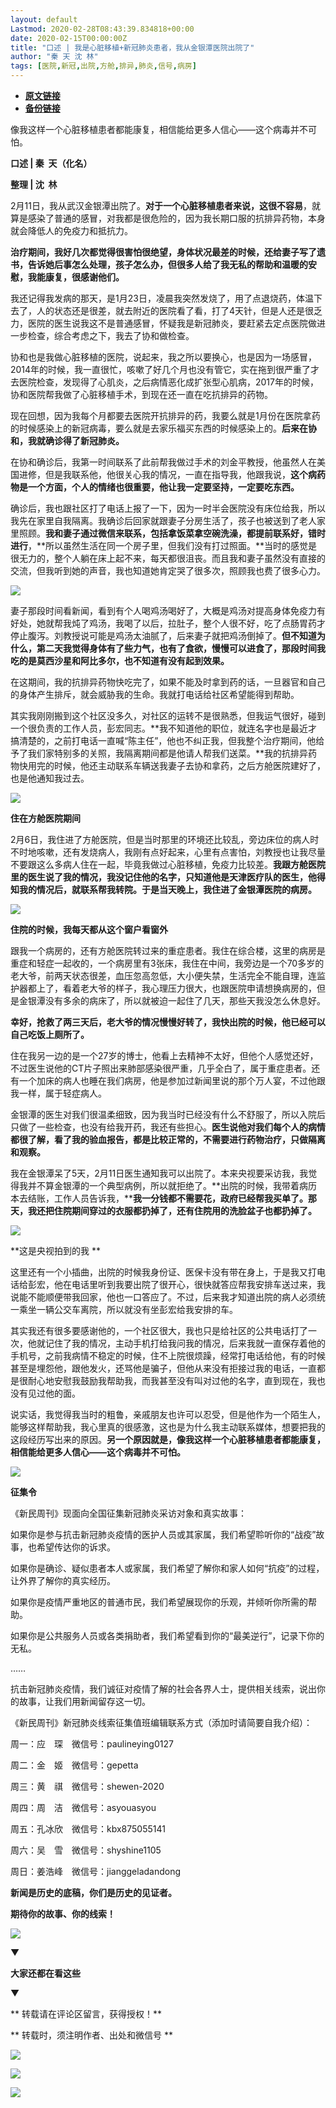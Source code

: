 ```yaml
---
layout: default
Lastmod: 2020-02-28T08:43:39.834818+00:00
date: 2020-02-15T00:00:00Z
title: "口述 | 我是心脏移植+新冠肺炎患者，我从金银潭医院出院了"
author: "秦 天 沈 林"
tags: [医院,新冠,出院,方舱,排异,肺炎,信号,病房]
---
```


* [**原文链接**](http://mp.weixin.qq.com/s?__biz=MTUzMDQzNjMwMQ==&mid=2652825216&idx=1&sn=b70df218b5fe6cb9e826fd6bc37e89a6&chksm=68ed2b225f9aa2345eed69bbe806db758b4e9679357462a0c8f1dbd63e388eea7d56f6aac257#rd)
* [**备份链接**](http://archive.ph/PGnc0)


  

  

  

  

像我这样一个心脏移植患者都能康复，相信能给更多人信心——这个病毒并不可怕。

  

  

  

  

**口述 | 秦  天（化名）**  

**整理 | 沈  林**

2月11日，我从武汉金银潭出院了。**对于一个心脏移植患者来说，这很不容易**，就算是感染了普通的感冒，对我都是很危险的，因为我长期口服的抗排异药物，本身就会降低人的免疫力和抵抗力。

**治疗期间，我好几次都觉得很害怕很绝望，身体状况最差的时候，还给妻子写了遗书，告诉她后事怎么处理，孩子怎么办，但很多人给了我无私的帮助和温暖的安慰，我能康复，很感谢他们。**

我还记得我发病的那天，是1月23日，凌晨我突然发烧了，用了点退烧药，体温下去了，人的状态还是很差，就去附近的医院看了看，打了4天针，但是人还是很乏力，医院的医生说我这不是普通感冒，怀疑我是新冠肺炎，要赶紧去定点医院做进一步检查，综合考虑之下，我去了协和做检查。

协和也是我做心脏移植的医院，说起来，我之所以要换心，也是因为一场感冒，2014年的时候，我一直很忙，咳嗽了好几个月也没有管它，实在拖到很严重了才去医院检查，发现得了心肌炎，之后病情恶化成扩张型心肌病，2017年的时候，协和医院帮我做了心脏移植手术，到现在还一直在吃抗排异的药物。

现在回想，因为我每个月都要去医院开抗排异的药，我要么就是1月份在医院拿药的时候感染上的新冠病毒，要么就是去家乐福买东西的时候感染上的。**后来在协和，我就确诊得了新冠肺炎。**

在协和确诊后，我第一时间联系了此前帮我做过手术的刘金平教授，他虽然人在美国进修，但是我联系他，他很关心我的情况，一直在指导我，他跟我说，**这个病药物是一个方面，个人的情绪也很重要，他让我一定要坚持，一定要吃东西。**

确诊后，我也跟社区打了电话上报了一下，因为一时半会医院没有床位给我，所以我先在家里自我隔离。我确诊后回家就跟妻子分房生活了，孩子也被送到了老人家里照顾。**我和妻子通过微信来联系，包括拿饭菜拿空碗洗澡，都提前联系好，错时进行**，**所以虽然生活在同一个房子里，但我们没有打过照面。**当时的感觉是很无力的，整个人躺在床上起不来，每天都很沮丧。而且我和妻子虽然没有直接的交流，但我听到她的声音，我也知道她肯定哭了很多次，照顾我也费了很多心力。

![](/images/post/cf1e164af56e807d1ae82ac9dec3e9e8.jpg)

妻子那段时间看新闻，看到有个人喝鸡汤喝好了，大概是鸡汤对提高身体免疫力有好处，她就帮我炖了鸡汤，我喝了以后，拉肚子，整个人很不好，吃了点肠胃药才停止腹泻。刘教授说可能是鸡汤太油腻了，后来妻子就把鸡汤倒掉了。**但不知道为什么，第二天我觉得身体有了些力气，也有了食欲，慢慢可以进食了，那段时间我吃的是莫西沙星和阿比多尔，也不知道有没有起到效果。**

在这期间，我的抗排异药物快吃完了，如果不能及时拿到药的话，一旦器官和自己的身体产生排斥，就会威胁我的生命。我就打电话给社区希望能得到帮助。

其实我刚刚搬到这个社区没多久，对社区的运转不是很熟悉，但我运气很好，碰到一个很负责的工作人员，彭宏同志。**我不知道他的职位，就连名字也是最近才搞清楚的，之前打电话一直喊“陈主任”，他也不纠正我，但我整个治疗期间，他给予了我们家特别多的关照，我隔离期间都是他请人帮我们送菜。**我的抗排异药物快用完的时候，他还主动联系车辆送我妻子去协和拿药，之后方舱医院建好了，也是他通知我过去。

![](/images/post/b4ae64ad16e2d7a4ee54ac083ab9809a.jpg)

**住在方舱医院期间**  

2月6日，我住进了方舱医院，但是当时那里的环境还比较乱，旁边床位的病人时不时地咳嗽，还有发烧病人，我刚有点好起来，心里有点害怕，刘教授也让我尽量不要跟这么多病人住在一起，毕竟我做过心脏移植，免疫力比较差。**我跟方舱医院里的医生说了我的情况，我没记住他的名字，只知道他是天津医疗队的医生，他得知我的情况后，就联系帮我转院。于是当天晚上，我住进了金银潭医院的病房。**

![](/images/post/976f7881a28e43a376513411ff33892d.jpg)

**住院的时候，我每天都从这个窗户看窗外**  

跟我一个病房的，还有方舱医院转过来的重症患者。我住在综合楼，这里的病房是重症和轻症一起收的，一个病房里有3张床，我住在中间，我旁边是一个70多岁的老大爷，前两天状态很差，血压忽高忽低，大小便失禁，生活完全不能自理，连监护器都上了，看着老大爷的样子，我心理压力很大，也跟医院申请想换病房的，但是金银潭没有多余的病床了，所以就被迫一起住了几天，那些天我没怎么休息好。

**幸好，抢救了两三天后，老大爷的情况慢慢好转了，我快出院的时候，他已经可以自己吃饭上厕所了。**

住在我另一边的是一个27岁的博士，他看上去精神不太好，但他个人感觉还好，不过医生说他的CT片子照出来肺部感染很严重，几乎全白了，属于重症患者。还有一个加床的病人也睡在我们病房，他是参加过新闻里说的那个万人宴，不过他跟我一样，属于轻症病人。

金银潭的医生对我们很温柔细致，因为我当时已经没有什么不舒服了，所以入院后只做了一些检查，也没有给我开药，我还有些担心。**医生说他对我们每个人的病情都很了解，看了我的验血报告，都是比较正常的，不需要进行药物治疗，只做隔离和观察。**

我在金银潭呆了5天，2月11日医生通知我可以出院了。本来央视要采访我，我觉得我并不算金银潭的一个典型病例，所以就拒绝了。**出院的时候，我带着病历本去结账，工作人员告诉我，****我一分钱都不需要花，政府已经帮我买单了。****那****天，我还把住院期间穿过的衣服都扔掉了，还有住院用的洗脸盆子也都扔掉了。**

![](/images/post/69a73aeb62b5d4242d223b8f3d22a409.jpg)

**这是央视拍到的我 **

这里还有一个小插曲，出院的时候我身份证、医保卡没有带在身上，于是我又打电话给彭宏，他在电话里听到我要出院了很开心，很快就答应帮我安排车送过来，我说能不能顺便带我回家，他也一口答应了。不过，后来我才知道出院的病人必须统一乘坐一辆公交车离院，所以就没有坐彭宏给我安排的车。

其实我还有很多要感谢他的，一个社区很大，我也只是给社区的公共电话打了一次，他就记住了我的情况，主动手机打给我问我的情况，后来我就一直保存着他的手机号，之前我病情不稳定的时候，住不上院很烦躁，经常打电话给他，有的时候甚至是埋怨他，跟他发火，还骂他是骗子，但他从来没有拒接过我的电话，一直都是很耐心地安慰我鼓励我帮助我，而我甚至没有叫对过他的名字，直到现在，我也没有见过他的面。

说实话，我觉得我当时的粗鲁，亲戚朋友也许可以忍受，但是他作为一个陌生人，能够这样帮助我，我心里真的很感激，这也是为什么我主动联系媒体，想要把我的这段经历写出来的原因。**另一个原因就是，像我这样一个心脏移植患者都能康复，相信能给更多人信心——这个病毒并不可怕。**

  

![](/images/post/3397bbdf9853726ded83d37bf6ea4d7e.jpg)

**征集令**

《新民周刊》现面向全国征集新冠肺炎采访对象和真实故事：

如果你是参与抗击新冠肺炎疫情的医护人员或其家属，我们希望聆听你的“战疫”故事，也希望传达你的诉求。

如果你是确诊、疑似患者本人或家属，我们希望了解你和家人如何“抗疫”的过程，让外界了解你的真实经历。

如果你是疫情严重地区的普通市民，我们希望展现你的乐观，并倾听你所需的帮助。

如果你是公共服务人员或各类捐助者，我们希望看到你的“最美逆行”，记录下你的无私。

……

抗击新冠肺炎疫情，我们诚征对疫情了解的社会各界人士，提供相关线索，说出你的故事，让我们用新闻留存这一切。

《新民周刊》新冠肺炎线索征集值班编辑联系方式（添加时请简要自我介绍）：

周一：应　琛　微信号：paulineying0127

周二：金　姬　微信号：gepetta

周三：黄　祺　微信号：shewen-2020

周四：周　洁　微信号：asyouasyou

周五：孔冰欣　微信号：kbx875055141

周六：吴　雪　微信号：shyshine1105

周日：姜浩峰　微信号：jianggeladandong

**新闻是历史的底稿，你们是历史的见证者。**

**期待你的故事、你的线索！**

![](/images/post/1f5d8391583e261a286fb4c68551cf83.jpg)

▼

**大家还都在看这些**

▼

** 转载请在评论区留言，获得授权！**  

** 转载时，须注明作者、出处和微信号 **

![](/images/post/e4abdcb7132c3063ea35c44b5f1876e2.jpg)

![](/images/post/77b42fffbcbbb93eb46673fbd5f23a0e.jpg)

![](/images/post/74a97fb428231c61d890d6c1545ac865.jpg)

